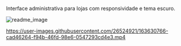 Interface administrativa para lojas com responsividade e tema escuro.

![readme_image](https://user-images.githubusercontent.com/26524921/163629344-e60601d5-7aff-4ed4-8a7d-a386a2c99c02.png)

https://user-images.githubusercontent.com/26524921/163630766-cad46264-f94b-46fd-98e6-0547293cd4e3.mp4

